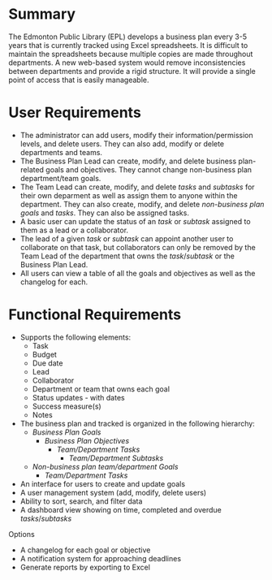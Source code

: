 Summary
=======
The Edmonton Public Library (EPL) develops a business plan every 3-5 years
that is currently tracked using Excel spreadsheets. It is difficult to
maintain the spreadsheets because multiple copies are made throughout
departments. A new web-based system would remove inconsistencies between
departments and provide a rigid structure. It will provide a single point of
access that is easily manageable.

User Requirements
=================
- The administrator can add users, modify their information/permission levels, and delete users. They can also add, modify or delete departments and teams.
- The Business Plan Lead can create, modify, and delete business plan-related
  goals and objectives. They cannot change non-business plan department/team
  goals.
- The Team Lead can create, modify, and delete  *tasks* and *subtasks* 
  for their own deparment as well as assign them to anyone within the 
  department. They can also create, modify, and delete *non-business plan goals*
  and *tasks*. They can also be assigned tasks.
- A basic user can update the status of an *task* or *subtask* assigned to them
  as a lead or a collaborator.
- The lead of a given *task* or *subtask* can appoint another user to
  collaborate on that task, but collaborators can only be removed by the
  Team Lead of the department that owns the *task*/*subtask* or the
  Business Plan Lead.
- All users can view a table of all the goals and objectives as well as the
  changelog for each. 


Functional Requirements
=======================
- Supports the following elements:
  - Task
  - Budget
  - Due date
  - Lead
  - Collaborator
  - Department or team that owns each goal
  - Status updates - with dates
  - Success measure(s)
  - Notes
- The business plan and tracked is organized in the following hierarchy:
  - *Business Plan Goals*
    - *Business Plan Objectives*
      - *Team/Department Tasks*
        - *Team/Department Subtasks*
  - *Non-business plan team/department Goals*
    - *Team/Department Tasks*
- An interface for users to create and update goals
- A user management system (add, modify, delete users)
- Ability to sort, search, and filter data
- A dashboard view showing on time, completed and overdue *tasks*/*subtasks*

Options
- A changelog for each goal or objective
- A notification system for approaching deadlines
- Generate reports by exporting to Excel


